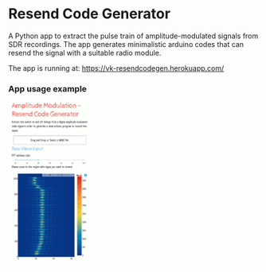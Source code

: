 # Resend Code Generator

A Python app to extract the pulse train of amplitude-modulated signals from SDR recordings.
The app generates minimalistic arduino codes that can resend the signal with a suitable radio module. 

The app is running at: https://vk-resendcodegen.herokuapp.com/


### App usage example
![Example](https://raw.githubusercontent.com/VK/ResendCodeGenerator/master/samples/show.gif)
